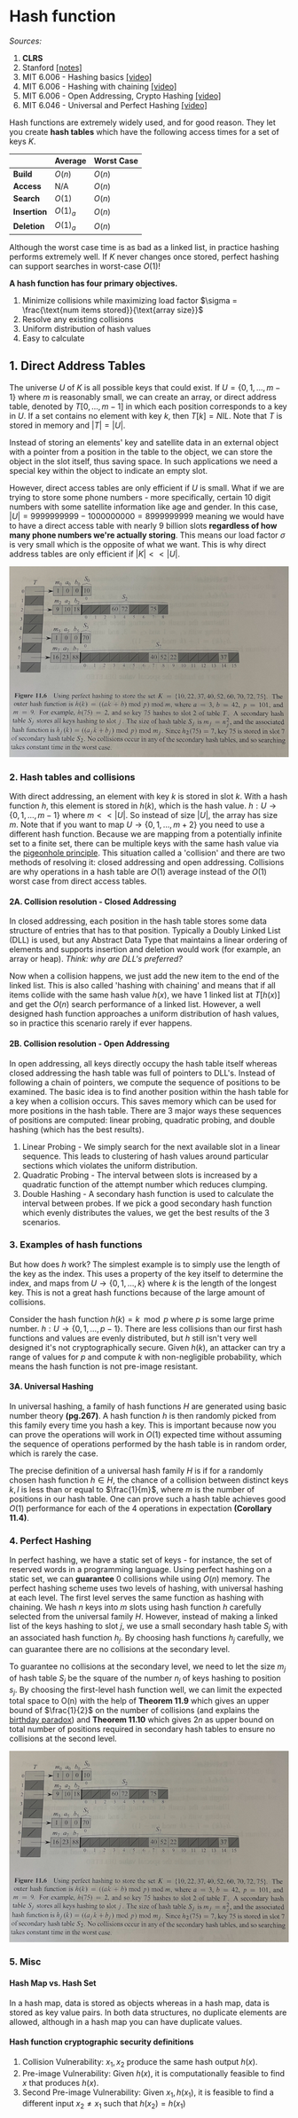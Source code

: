 # Hash function

*Sources:*

1. **CLRS**
2. Stanford [[notes]](https://stanford-cs161.github.io/winter2023/assets/files/lecture8-notes.pdf)
3. MIT 6.006 - Hashing basics [[video]](https://www.youtube.com/watch?v=Nu8YGneFCWE&ab_channel=MITOpenCourseWare)
4. MIT 6.006 - Hashing with chaining [[video]](https://www.youtube.com/watch?v=0M_kIqhwbFo&ab_channel=MITOpenCourseWare)
5. MIT 6.006 - Open Addressing, Crypto Hashing [[video]](https://www.youtube.com/watch?v=rvdJDijO2Ro&ab_channel=MITOpenCourseWare)
6. MIT 6.046 - Universal and Perfect Hashing [[video]](https://www.youtube.com/watch?v=z0lJ2k0sl1g&t=60sab_channel=MITOpenCourseWare)

Hash functions are extremely widely used, and for good reason. They let you create **hash tables** which have the following access times for a set of keys $K$.

|             | Average | Worst Case |
| -------     | ------- | ---------- |
|**Build**    | $O(n)$  |$O(n)$      |
|**Access**   | N/A     |$O(n)$      |
|**Search**   |$O(1)$   |$O(n)$      |
|**Insertion**|$O(1)_a$  |$O(n)$      |
|**Deletion** |$O(1)_a$  |$O(n)$      |

Although the worst case time is as bad as a linked list, in practice hashing performs extremely well. If $K$ never changes once stored, perfect hashing can support searches in worst-case $O(1)$!

**A hash function has four primary objectives.**

1. Minimize collisions while maximizing load factor $\sigma = \frac{\text{num items stored}}{\text{array size}}$
2. Resolve any existing collisions
3. Uniform distribution of hash values
4. Easy to calculate

## 1. Direct Address Tables

The universe $U$ of $K$ is all possible keys that could exist. If $U=\{0,1,\ldots,m-1\}$ where $m$ is reasonably small, we can create an array, or direct address table, denoted by $T[0,\ldots,m-1]$ in which each position corresponds to a key in $U$. If a set contains no element with key $k$, then $T[k]= NIL$. Note that $T$ is stored in memory and $\vert T \vert = \vert U \vert$.

Instead of storing an elements' key and satellite data in an external object with a pointer from a position in the table to the object, we can store the object in the slot itself, thus saving space. In such applications we need a special key within the object to indicate an empty slot.

However, direct access tables are only efficient if $U$ is small. What if we are trying to store some phone numbers - more specifically, certain 10 digit numbers with some satellite information like age and gender. In this case, $\vert U \vert = 9999999999 - 1000000000 = 8999999999$ meaning we would have to have a direct access table with nearly $9$ billion slots **regardless of how many phone numbers we're actually storing**. This means our load factor $\sigma$ is very small which is the opposite of what we want. This is why direct address tables are only efficient if $\vert K \vert << \vert U \vert$.

![hash function img](../images/perfect_hashing.JPG)

### 2. Hash tables and collisions

With direct addressing, an element with key $k$ is stored in slot $k$. With a hash function $h$, this element is stored in $h(k)$, which is the hash value. $h: U \rightarrow \{0,1, \ldots ,m-1\}$ where $m << \vert U \vert$. So instead of size $\vert U \vert$, the array has size $m$. Note that if you want to map $U \rightarrow \{0,1,\ldots,m+2\}$ you need to use a different hash function. Because we are mapping from a potentially infinite set to a finite set, there can be multiple keys with the same hash value via the [pigeonhole principle](https://www.geeksforgeeks.org/discrete-mathematics-the-pigeonhole-principle/). This situation called a 'collision' and there are two methods of resolving it: closed addressing and open addressing. Collisions are why operations in a hash table are $O(1)$ average instead of the $O(1)$ worst case from direct access tables.

#### 2A. Collision resolution - Closed Addressing

In closed addressing, each position in the hash table stores some data structure of entries that has to that position. Typically a Doubly Linked List (DLL) is used, but any Abstract Data Type that maintains a linear ordering of elements and supports insertion and deletion would work (for example, an array or heap). *Think: why are DLL's preferred?*

Now when a collision happens, we just add the new item to the end of the linked list. This is also called 'hashing with chaining' and means that if all items collide with the same hash value $h(x)$, we have 1 linked list at $T[h(x)]$ and get the $O(n)$ search performance of a linked list. However, a well designed hash function approaches a uniform distribution of hash values, so in practice this scenario rarely if ever happens.

#### 2B. Collision resolution - Open Addressing

In open addressing, all keys directly occupy the hash table itself whereas closed addressing the hash table was full of pointers to DLL's. Instead of following a chain of pointers, we compute the sequence of positions to be examined. The basic idea is to find another position within the hash table for a key when a collision occurs. This saves memory which can be used for more positions in the hash table. There are 3 major ways these sequences of positions are computed: linear probing, quadratic probing, and double hashing (which has the best results).

1. Linear Probing - We simply search for the next available slot in a linear sequence. This leads to clustering of hash values around particular sections which violates the uniform distribution.
2. Quadratic Probing - The interval between slots is increased by a quadratic function of the attempt number which reduces clumping.
3. Double Hashing - A secondary hash function is used to calculate the interval between probes. If we pick a good secondary hash function which evenly distributes the values, we get the best results of the 3 scenarios.

### 3. Examples of hash functions

But how does $h$ work? The simplest example is to simply use the length of the key as the index. This uses a property of the key itself to determine the index, and maps from $U \rightarrow \{0,1,\ldots,k\}$ where $k$ is the length of the longest key. This is not a great hash functions because of the large amount of collisions.

Consider the hash function $h(k) = k\mod p$ where $p$ is some large prime number. $h : U \rightarrow \{0,1,\ldots,p-1\}$. There are less collisions than our first hash functions and values are evenly distributed, but $h$ still isn't very well designed it's not cryptographically secure. Given $h(k)$, an attacker can try a range of values for $p$ and compute $k$ with non-negligible probability, which means the hash function is not pre-image resistant.

#### 3A. Universal Hashing

In universal hashing, a family of hash functions $H$ are generated using basic number theory **(pg.267)**. A hash function $h$ is then randomly picked from this family every time you hash a key. This is important because now you can prove the operations will work in $O(1)$ expected time without assuming the sequence of operations performed by the hash table is in random order, which is rarely the case.

The precise definition of a universal hash family $H$ is if for a randomly chosen hash function $h \in H$, the chance of a collision between distinct keys $k,l$ is less than or equal to $\frac{1}{m}$, where $m$ is the number of positions in our hash table. One can prove such a hash table achieves good $O(1)$ performance for each of the 4 operations in expectation **(Corollary 11.4)**.

### 4. Perfect Hashing

In perfect hashing, we have a static set of keys - for instance, the set of reserved words in a programming language. Using perfect hashing on a static set, we can **guarantee** $0$ collisions while using $O(n)$ memory. The perfect hashing scheme uses two levels of hashing, with universal hashing at each level. The first level serves the same function as hashing with chaining. We hash $n$ keys into $m$ slots using hash function $h$ carefully selected from the universal family $H$. However, instead of making a linked list of the keys hashing to slot $j$, we use a small secondary hash table $S_j$ with an associated hash function $h_j$. By choosing hash functions $h_j$ carefully, we can guarantee there are no collisions at the secondary level.

To guarantee no collisions at the secondary level, we need to let the size $m_j$ of hash table $S_j$ be the square of the number $n_j$ of keys hashing to position $s_j$. By choosing the first-level hash function well, we can limit the expected total space to O(n) with the help of **Theorem 11.9** which gives an upper bound of $\frac{1}{2}$ on the number of collisions (and explains the [birthday paradox](https://math.mit.edu/research/highschool/primes/circle/documents/2022/Elena%20&%20Alice.pdf)) and **Theorem 11.10** which gives $2n$ as upper bound on total number of positions required in secondary hash tables to ensure no collisions at the second level.

![Perfect Hashing Image](../images/perfect_hashing.JPG)

### 5. Misc

#### Hash Map vs. Hash Set

In a hash map, data is stored as objects whereas in a hash map, data is stored as key value pairs. In both data structures, no duplicate elements are allowed, although in a hash map you can have duplicate values.

#### Hash function cryptographic security definitions

1. Collision Vulnerability: $x_1,x_2$ produce the same hash output $h(x)$.
2. Pre-image Vulnerability: Given $h(x)$, it is computationally feasible to find $x$ that produces $h(x)$.
3. Second Pre-image Vulnerability: Given $x_1,h(x_1)$, it is feasible to find a different input $x_2\neq x_1$ such that $h(x_2) = h(x_1)$
